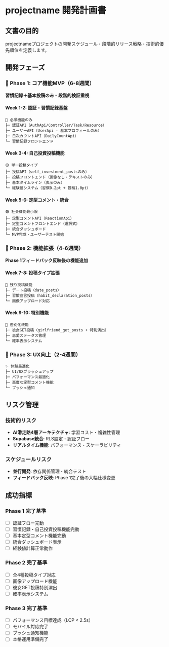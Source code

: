 # projectname 開発計画書

## 文書の目的
projectnameプロジェクトの開発スケジュール・段階的リリース戦略・技術的優先順位を定義します。

## 開発フェーズ

### 🎯 Phase 1: コア機能MVP（6-8週間）
**習慣記録＋基本投稿のみ - 段階的検証重視**

#### Week 1-2: 認証・習慣記録基盤
```
🔴 必須機能のみ
├─ 認証API（AuthApi/Controller/Task/Resource）
├─ ユーザーAPI（UserApi - 基本プロフィールのみ）
├─ 日次カウントAPI（DailyCountApi）
└─ 習慣記録フロントエンド
```

#### Week 3-4: 自己投資投稿機能
```
🟡 単一投稿タイプ
├─ 投稿API（self_investment_postsのみ）
├─ 投稿フロントエンド（画像なし・テキストのみ）
├─ 基本タイムライン（表示のみ）
└─ 経験値システム（習慣0.2pt + 投稿1.0pt）
```

#### Week 5-6: 定型コメント・統合
```
🟢 社会機能最小限
├─ 定型コメントAPI（ReactionApi）
├─ 定型コメントフロントエンド（選択式）
├─ 統合ダッシュボード
└─ MVP完成・ユーザーテスト開始
```

### 🚀 Phase 2: 機能拡張（4-6週間）
**Phase 1フィードバック反映後の機能追加**

#### Week 7-8: 投稿タイプ拡張
```
📝 残り投稿機能
├─ デート投稿（date_posts）
├─ 習慣宣言投稿（habit_declaration_posts）
└─ 画像アップロード対応
```

#### Week 9-10: 特別機能
```
🎉 差別化機能
├─ 彼女GET投稿（girlfriend_get_posts + 特別演出）
├─ 恋愛ステータス管理
└─ 確率表示システム
```

### 🎨 Phase 3: UX向上（2-4週間）
```
✨ 体験最適化
├─ UI/UXブラッシュアップ
├─ パフォーマンス最適化
├─ 高度な定型コメント機能
└─ プッシュ通知
```

## リスク管理

### 技術的リスク
- **AI滑走路4層アーキテクチャ**: 学習コスト・複雑性管理
- **Supabase統合**: RLS設定・認証フロー
- **リアルタイム機能**: パフォーマンス・スケーラビリティ

### スケジュールリスク  
- **並行開発**: 依存関係管理・統合テスト
- **フィードバック反映**: Phase 1完了後の大幅仕様変更

## 成功指標

### Phase 1 完了基準
- [ ] 認証フロー完動
- [ ] 習慣記録・自己投資投稿機能完動  
- [ ] 基本定型コメント機能完動
- [ ] 統合ダッシュボード表示
- [ ] 経験値計算正常動作

### Phase 2 完了基準
- [ ] 全4種投稿タイプ対応
- [ ] 画像アップロード機能
- [ ] 彼女GET投稿特別演出
- [ ] 確率表示システム

### Phase 3 完了基準
- [ ] パフォーマンス目標達成（LCP < 2.5s）
- [ ] モバイル対応完了
- [ ] プッシュ通知機能
- [ ] 本格運用準備完了